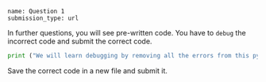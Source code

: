 ```ngMeta
name: Question 1
submission_type: url
```

In further questions, you will see pre-written code. You have to `debug` the incorrect code and submit the correct code.

```python
print ("We will learn debugging by removing all the errors from this python file.")
```

Save the correct code in a new file and submit it.
